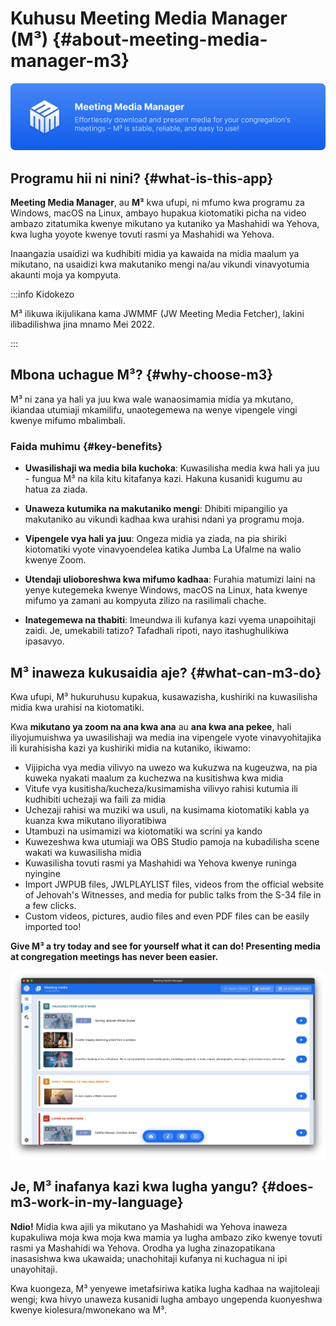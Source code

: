 # Kuhusu Meeting Media Manager (M³) {#about-meeting-media-manager-m3}

![M³ banner](./../assets/m3-banner.png)

## Programu hii ni nini? {#what-is-this-app}

**Meeting Media Manager**, au **M³** kwa ufupi, ni mfumo kwa programu za Windows, macOS na Linux, ambayo hupakua kiotomatiki picha na video ambazo zitatumika kwenye mikutano ya kutaniko ya Mashahidi wa Yehova, kwa lugha yoyote kwenye tovuti rasmi ya Mashahidi wa Yehova.

Inaangazia usaidizi wa kudhibiti midia ya kawaida na midia maalum ya mikutano, na usaidizi kwa makutaniko mengi na/au vikundi vinavyotumia akaunti moja ya kompyuta.

:::info Kidokezo

M³ ilikuwa ikijulikana kama JWMMF (JW Meeting Media Fetcher), lakini ilibadilishwa jina mnamo Mei 2022.

:::

## Mbona uchague M³? {#why-choose-m3}

M³ ni zana ya hali ya juu kwa wale wanaosimamia midia ya mkutano, ikiandaa utumiaji mkamilifu, unaotegemewa na wenye vipengele vingi kwenye mifumo mbalimbali.

### Faida muhimu {#key-benefits}

- **Uwasilishaji wa media bila kuchoka**: Kuwasilisha media kwa hali ya juu - fungua M³ na kila kitu kitafanya kazi. Hakuna kusanidi kugumu au hatua za ziada.

- **Unaweza kutumika na makutaniko mengi**: Dhibiti mipangilio ya makutaniko au vikundi kadhaa kwa urahisi ndani ya programu moja.

- **Vipengele vya hali ya juu**: Ongeza midia ya ziada, na pia shiriki kiotomatiki vyote vinavyoendelea katika Jumba La Ufalme na walio kwenye Zoom.

- **Utendaji ulioboreshwa kwa mifumo kadhaa**: Furahia matumizi laini na yenye kutegemeka kwenye Windows, macOS na Linux, hata kwenye mifumo ya zamani au kompyuta zilizo na rasilimali chache.

- **Inategemewa na thabiti**: Imeundwa ili kufanya kazi vyema unapoihitaji zaidi. Je, umekabili tatizo? Tafadhali ripoti, nayo itashughulikiwa ipasavyo.

## M³ inaweza kukusaidia aje? {#what-can-m3-do}

Kwa ufupi, M³ hukuruhusu kupakua, kusawazisha, kushiriki na kuwasilisha midia kwa urahisi na kiotomatiki.

Kwa **mikutano ya zoom na ana kwa ana** au **ana kwa ana pekee**, hali iliyojumuishwa ya uwasilishaji wa media ina vipengele vyote vinavyohitajika ili kurahisisha kazi ya kushiriki midia na kutaniko, ikiwamo:

- Vijipicha vya media vilivyo na uwezo wa kukuzwa na kugeuzwa, na pia kuweka nyakati maalum za kuchezwa na kusitishwa kwa midia
- Vitufe vya kusitisha/kucheza/kusimamisha vilivyo rahisi kutumia ili kudhibiti uchezaji wa faili za midia
- Uchezaji rahisi wa muziki wa usuli, na kusimama kiotomatiki kabla ya kuanza kwa mikutano iliyoratibiwa
- Utambuzi na usimamizi wa kiotomatiki wa scrini ya kando
- Kuwezeshwa kwa utumiaji wa OBS Studio pamoja na kubadilisha scene wakati wa kuwasilisha midia
- Kuwasilisha tovuti rasmi ya Mashahidi wa Yehova kwenye runinga nyingine
- Import JWPUB files, JWLPLAYLIST files, videos from the official website of Jehovah's Witnesses, and media for public talks from the S-34 file in a few clicks.
- Custom videos, pictures, audio files and even PDF files can be easily imported too!

**Give M³ a try today and see for yourself what it can do! Presenting media at congregation meetings has never been easier.**

![M³ preview](./../assets/m3-preview.png)

## Je, M³ inafanya kazi kwa lugha yangu? {#does-m3-work-in-my-language}

**Ndio!** Midia kwa ajili ya mikutano ya Mashahidi wa Yehova inaweza kupakuliwa moja kwa moja kwa mamia ya lugha ambazo ziko kwenye tovuti rasmi ya Mashahidi wa Yehova. Orodha ya lugha zinazopatikana inasasishwa kwa ukawaida; unachohitaji kufanya ni kuchagua ni ipi unayohitaji.

Kwa kuongeza, M³ yenyewe imetafsiriwa katika lugha kadhaa na wajitoleaji wengi; kwa hivyo unaweza kusanidi lugha ambayo ungependa kuonyeshwa kwenye kiolesura/mwonekano wa M³.
